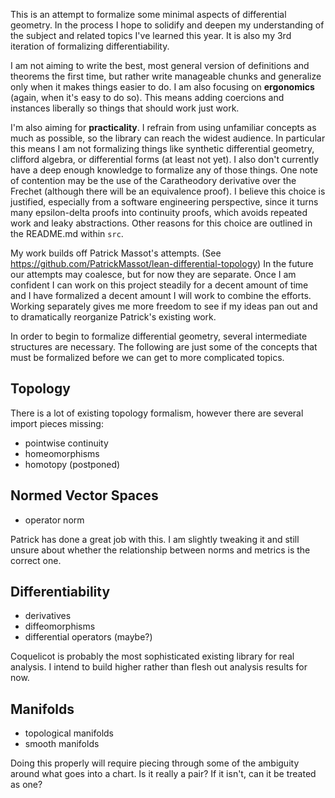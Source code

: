 This is an attempt to formalize some minimal aspects of differential geometry. In the process I hope to solidify and deepen my understanding of the subject and related topics I've learned this year. It is also my 3rd iteration of formalizing differentiability.

I am not aiming to write the best, most general version of definitions and theorems the first time, but rather write manageable chunks and generalize only when it makes things easier to do. I am also focusing on **ergonomics** (again, when it's easy to do so). This means adding coercions and instances liberally so things that should work just work.

I'm also aiming for **practicality**. I refrain from using unfamiliar concepts as much as possible, so the library can reach the widest audience. In particular this means I am not formalizing things like synthetic differential geometry, clifford algebra, or differential forms (at least not yet). I also don't currently have a deep enough knowledge to formalize any of those things. One note of contention may be the use of the Caratheodory derivative over the Frechet (although there will be an equivalence proof). I believe this choice is justified, especially from a software engineering perspective, since it turns many epsilon-delta proofs into continuity proofs, which avoids repeated work and leaky abstractions. Other reasons for this choice are outlined in the README.md within `src`.

My work builds off Patrick Massot's attempts. (See https://github.com/PatrickMassot/lean-differential-topology) In the future our attempts may coalesce, but for now they are separate. Once I am confident I can work on this project steadily for a decent amount of time and I have formalized a decent amount I will work to combine the efforts. Working separately gives me more freedom to see if my ideas pan out and to dramatically reorganize Patrick's existing work.

In order to begin to formalize differential geometry, several intermediate structures are necessary. The following are just some of the concepts that must be formalized before we can get to more complicated topics.

## Topology
There is a lot of existing topology formalism, however there are several import pieces missing:
- pointwise continuity
- homeomorphisms
- homotopy (postponed)

## Normed Vector Spaces
- operator norm

Patrick has done a great job with this. I am slightly tweaking it and still unsure about whether the relationship between norms and metrics is the correct one.

## Differentiability
- derivatives
- diffeomorphisms
- differential operators (maybe?)

Coquelicot is probably the most sophisticated existing library for real analysis. I intend to build higher rather than flesh out analysis results for now.

## Manifolds
- topological manifolds
- smooth manifolds

Doing this properly will require piecing through some of the ambiguity around what goes into a chart. Is it really a pair? If it isn't, can it be treated as one?
